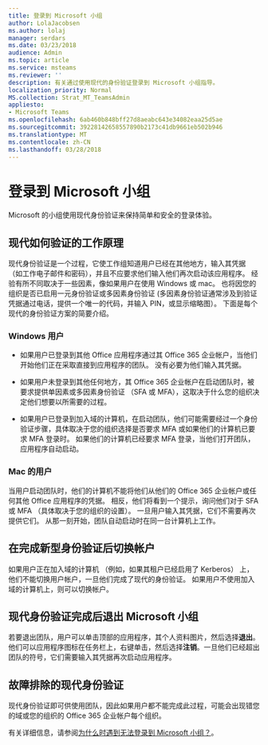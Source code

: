 ```yaml
---
title: 登录到 Microsoft 小组
author: LolaJacobsen
ms.author: lolaj
manager: serdars
ms.date: 03/23/2018
audience: Admin
ms.topic: article
ms.service: msteams
ms.reviewer: ''
description: 有关通过使用现代的身份验证登录到 Microsoft 小组指导。
localization_priority: Normal
MS.collection: Strat_MT_TeamsAdmin
appliesto:
- Microsoft Teams
ms.openlocfilehash: 6ab460b848bff27d8aeabc643e34082eaa25d5ae
ms.sourcegitcommit: 39228142658557890b2173c41db9661eb502b946
ms.translationtype: MT
ms.contentlocale: zh-CN
ms.lasthandoff: 03/28/2018
---
```

<a name="sign-in-to-microsoft-teams"></a>登录到 Microsoft 小组
==========================

Microsoft 的小组使用现代身份验证来保持简单和安全的登录体验。

## <a name="how-modern-authentication-works"></a>现代如何验证的工作原理

现代身份验证是一个过程，它使工作组知道用户已经在其他地方，输入其凭据 （如工作电子邮件和密码），并且不应要求他们输入他们再次启动该应用程序。 经验有所不同取决于一些因素，像如果用户在使用 Windows 或 mac。 也将因您的组织是否已启用一元身份验证或多因素身份验证 (多因素身份验证通常涉及到验证凭据通过电话，提供一个唯一的代码，并输入 PIN，或显示缩略图）。 下面是每个现代的身份验证方案的简要介绍。

### <a name="windows-users"></a>Windows 用户 

- 如果用户已登录到其他 Office 应用程序通过其 Office 365 企业帐户，当他们开始他们正在采取直接到应用程序的团队。 没有必要为他们输入其凭据。

- 如果用户未登录到其他任何地方，其 Office 365 企业帐户在启动团队时，被要求提供单因素或多因素身份验证 （SFA 或 MFA），这取决于什么您的组织决定他们想要以所需要的过程。

- 如果用户已登录到加入域的计算机，在启动团队，他们可能需要经过一个身份验证步骤，具体取决于您的组织选择是否要求 MFA 或如果他们的计算机已要求 MFA 登录时。 如果他们的计算机已经要求 MFA 登录，当他们打开团队，应用程序自动启动。

### <a name="mac-users"></a>Mac 的用户 

当用户启动团队时，他们的计算机不能将他们从他们的 Office 365 企业帐户或任何其他 Office 应用程序的凭据。 相反，他们将看到一个提示，询问他们对于 SFA 或 MFA （具体取决于您的组织的设置）。 一旦用户输入其凭据，它们不需要再次提供它们。 从那一刻开始，团队自动启动时在同一台计算机上工作。

## <a name="switching-accounts-after-completing-modern-authentication"></a>在完成新型身份验证后切换帐户

如果用户正在加入域的计算机 （例如，如果其租户已经启用了 Kerberos） 上，他们不能切换用户帐户，一旦他们完成了现代的身份验证。 如果用户不使用加入域的计算机上，则可以切换帐户。

## <a name="signing-out-of-microsoft-teams-after-completing-modern-authentication"></a>现代身份验证完成后退出 Microsoft 小组

若要退出团队，用户可以单击顶部的应用程序，其个人资料图片，然后选择**退出**。他们可以应用程序图标在任务栏上，右键单击，然后选择**注销**。一旦他们已经超出团队的符号，它们需要输入其凭据再次启动应用程序。

## <a name="troubleshooting-modern-authentication"></a>故障排除的现代身份验证

现代身份验证即可供使用团队，因此如果用户都不能完成此过程，可能会出现错您的域或您的组织的 Office 365 企业帐户每个组织。 

有关详细信息，请参阅[为什么时遇到无法登录到 Microsoft 小组？](https://support.office.com/en-US/article/why-am-i-having-trouble-signing-in-to-microsoft-teams-a02f683b-61a3-4008-9447-ee60c5593b0f)。

